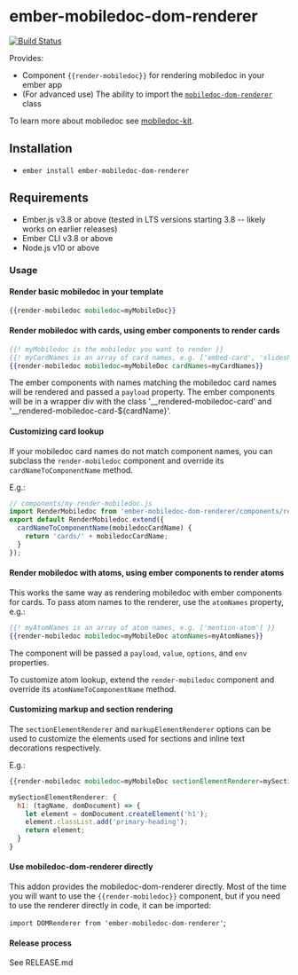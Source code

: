 # ember-mobiledoc-dom-renderer
[![Build Status](https://travis-ci.org/bustle/ember-mobiledoc-dom-renderer.svg?branch=master)](https://travis-ci.org/bustle/ember-mobiledoc-dom-renderer)

Provides:

  * Component `{{render-mobiledoc}}` for rendering mobiledoc in your ember app
  * (For advanced use) The ability to import the [`mobiledoc-dom-renderer`](https://github.com/bustlelabs/mobiledoc-dom-renderer) class
  
To learn more about mobiledoc see [mobiledoc-kit](https://github.com/bustlelabs/mobiledoc-kit).

## Installation

* `ember install ember-mobiledoc-dom-renderer`

## Requirements

* Ember.js v3.8 or above (tested in LTS versions starting 3.8 -- likely works on earlier releases)
* Ember CLI v3.8 or above
* Node.js v10 or above

### Usage

#### Render basic mobiledoc in your template

```hbs
{{render-mobiledoc mobiledoc=myMobileDoc}}
```

#### Render mobiledoc with cards, using ember components to render cards

```hbs
{{! myMobiledoc is the mobiledoc you want to render }}
{{! myCardNames is an array of card names, e.g. ['embed-card', 'slideshow-card'] }}
{{render-mobiledoc mobiledoc=myMobileDoc cardNames=myCardNames}}
```

The ember components with names matching the mobiledoc card names will be rendered
and passed a `payload` property.
The ember components will be in a wrapper div with the class '__rendered-mobiledoc-card' and '__rendered-mobiledoc-card-${cardName}'.

#### Customizing card lookup

If your mobiledoc card names do not match component names, you can subclass
the `render-mobiledoc` component and override its `cardNameToComponentName` method.

E.g.:

```javascript
// components/my-render-mobiledoc.js
import RenderMobiledoc from 'ember-mobiledoc-dom-renderer/components/render-mobiledoc';
export default RenderMobiledoc.extend({
  cardNameToComponentName(mobiledocCardName) {
    return 'cards/' + mobiledocCardName;
  }
});
```

#### Render mobiledoc with atoms, using ember components to render atoms

This works the same way as rendering mobiledoc with ember components for cards.
To pass atom names to the renderer, use the `atomNames` property, e.g.:
```hbs
{{! myAtomNames is an array of atom names, e.g. ['mention-atom'] }}
{{render-mobiledoc mobiledoc=myMobileDoc atomNames=myAtomNames}}
```

The component will be passed a `payload`, `value`, `options`, and `env` properties.

To customize atom lookup, extend the `render-mobiledoc` component and override
its `atomNameToComponentName` method.

#### Customizing markup and section rendering
The `sectionElementRenderer` and `markupElementRenderer` options can be used to
customize the elements used for sections and inline text decorations respectively.

E.g.:

```hbs
{{render-mobiledoc mobiledoc=myMobileDoc sectionElementRenderer=mySectionElementRenderer}}
```

```js
mySectionElementRenderer: {
  h1: (tagName, domDocument) => {
    let element = domDocument.createElement('h1');
    element.classList.add('primary-heading');
    return element;
  }
}
```

#### Use mobiledoc-dom-renderer directly

This addon provides the mobiledoc-dom-renderer directly. Most of the time
you will want to use the `{{render-mobiledoc}}` component, but if you need
to use the renderer directly in code, it can be imported:

`import DOMRenderer from 'ember-mobiledoc-dom-renderer'`;


#### Release process

See RELEASE.md
